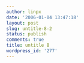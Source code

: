 ```yaml
---
author: linpx
date: '2006-01-04 13:47:18'
layout: post
slug: untitle-8-2
status: publish
comments: true
title: untitle 8
wordpress_id: '277'
---
```





